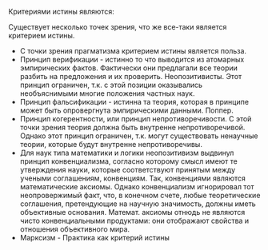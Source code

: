 Критериями истины являются:

Существует несколько точек зрения, что же все-таки является критерием истины.
- С точки зрения прагматизма критерием истины является польза.
- Принцип верификации - истинно то что выводится из атомарных эмпирических фактов. Фактически они предлагали все теории разбить на предложения и их проверить. Неопозитивисты. Этот принцип ограничен, т.к. с этой позиции оказывались необъяснимыми многие положения частных наук.
- Принцип фальсификации - истинна та теория, которая в принципе может быть опровергнута эмпирическими данными. Поппер.
- Принцип когерентности, или принцип непротиворечивости. С этой точки зрения теория должна быть внутренне непротиворечивой. Однако этот принцип ограничен, т.к. могут существовать ненаучные теории, которые будут внутренне непротиворечивы.
- Для наук типа математики и логики неопозитивизм выдвинул принцип конвенциализма, согласно которому смысл имеют те утверждения науки, которые соответствуют принятым между учеными соглашениям, конвенциям. Так, конвенциями являются математические аксиомы. Однако конвенциализм игнорировал тот неопровержимый факт, что, в конечном счете, любые теоретические соглашения, претендующие на научную значимость, должны иметь объективные основания. Математ. аксиомы отнюдь не являются чисто конвенциальными продуктами: они отображают свойства и отношения объективного мира.
- Марксизм - Практика как критерий истины